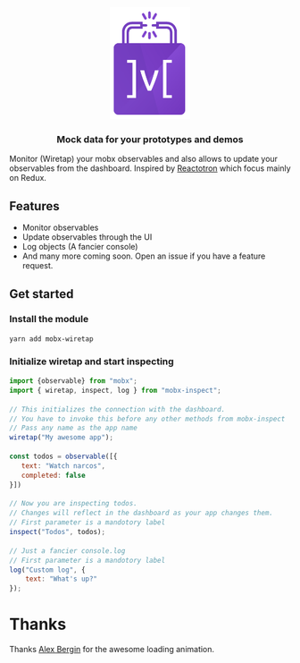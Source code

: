 <div align="center">
  <img src="./docs/wiretap.png" alt="Wiretap" height="200">
  <h3 align="center">Mock data for your prototypes and demos</h3>
</div>

Monitor (Wiretap) your mobx observables and also allows to update your observables from the dashboard. Inspired by [Reactotron](https://github.com/infinitered/reactotron) which focus mainly on Redux.

## Features
- Monitor observables
- Update observables through the UI
- Log objects (A fancier console)
- And many more coming soon. Open an issue if you have a feature request.

## Get started

### Install the module
```
yarn add mobx-wiretap
```

### Initialize wiretap and start inspecting
```javascript
import {observable} from "mobx";
import { wiretap, inspect, log } from "mobx-inspect";

// This initializes the connection with the dashboard.
// You have to invoke this before any other methods from mobx-inspect
// Pass any name as the app name
wiretap("My awesome app");

const todos = observable([{
   text: "Watch narcos",
   completed: false
}])

// Now you are inspecting todos.
// Changes will reflect in the dashboard as your app changes them.
// First parameter is a mandotory label
inspect("Todos", todos);

// Just a fancier console.log
// First parameter is a mandotory label
log("Custom log", {
    text: "What's up?" 
});
```


# Thanks
Thanks [Alex Bergin](https://codepen.io/abergin/pen/XpwRpE)  for the awesome loading animation.
